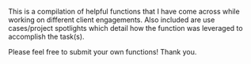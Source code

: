 This is a compilation of helpful functions that I have come across while working on different client engagements.
Also included are use cases/project spotlights which detail how the function was leveraged to accomplish the task(s).

Please feel free to submit your own functions! Thank you. 
